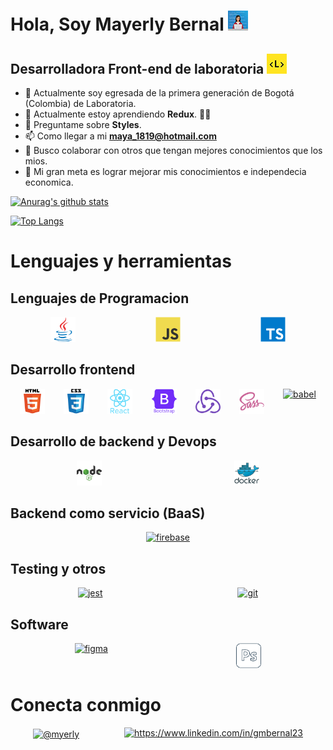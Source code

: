 # Hola, Soy Mayerly Bernal ![](/CoderWoman.jpg)

## Desarrolladora Front-end de laboratoria ![](/laboratoria.jpg)

- 🔭 Actualmente soy egresada de la primera generación de Bogotá (Colombia) de Laboratoria.
- 🌱 Actualmente estoy aprendiendo **Redux**. :ok_woman:
- 💬 Preguntame sobre **Styles**.
- 📫 Como llegar a mi  **maya_1819@hotmail.com**
- 👯 Busco colaborar con otros que tengan mejores conocimientos que los mios.
- :checkered_flag: Mi gran meta es lograr mejorar mis conocimientos e independecia economica.


[![Anurag's github stats](https://github-readme-stats.vercel.app/api?username=Gaye0523&show_icons=true&theme=dark)](https://github.com/Gaye0523/github-readme-stats)

[![Top Langs](https://github-readme-stats.vercel.app/api/top-langs/?username=Gaye0523&show_icons=true&theme=dark)](https://github.com/anuraghazra/github-readme-stats)


# Lenguajes y herramientas 

## Lenguajes de Programacion

<div style= "display:flex;
            flex-direction:row;
            flex-wrap:wrap;
            justify-content:space-around;">
<a href="https://www.java.com" target="_blank"> <img src="https://raw.githubusercontent.com/devicons/devicon/master/icons/java/java-original.svg" alt="java" width="40" height="40"/></a>
<a href="https://developer.mozilla.org/en-US/docs/Web/JavaScript" target="_blank"> <img src="https://raw.githubusercontent.com/devicons/devicon/master/icons/javascript/javascript-original.svg" alt="javascript" width="40" height="40"/> </a>
<a href="https://www.typescriptlang.org/" target="_blank"> <img src="https://raw.githubusercontent.com/devicons/devicon/master/icons/typescript/typescript-original.svg" alt="typescript" width="40" height="40"/> </a>
</div>

## Desarrollo frontend
<div style= "display:flex;
            flex-direction:row;
            flex-wrap:wrap;
            justify-content:space-around;">
<a href="https://www.w3.org/html/" target="_blank"> <img src="https://raw.githubusercontent.com/devicons/devicon/master/icons/html5/html5-original-wordmark.svg" alt="html5" width="40" height="40"/></a>
<a href="https://www.w3schools.com/css/" target="_blank"> <img src="https://raw.githubusercontent.com/devicons/devicon/master/icons/css3/css3-original-wordmark.svg" alt="css3" width="40" height="40"/></a> 
<a href="https://reactjs.org/" target="_blank"> <img src="https://raw.githubusercontent.com/devicons/devicon/master/icons/react/react-original-wordmark.svg" alt="react" width="40" height="40"/></a>
<a href="https://getbootstrap.com" target="_blank"> <img src="https://raw.githubusercontent.com/devicons/devicon/master/icons/bootstrap/bootstrap-plain-wordmark.svg" alt="bootstrap" width="40" height="40"/> </a>
<a href="https://redux.js.org" target="_blank"> <img src="https://raw.githubusercontent.com/devicons/devicon/master/icons/redux/redux-original.svg" alt="redux" width="40" height="40"/></a>
<a href="https://sass-lang.com" target="_blank"> <img src="https://raw.githubusercontent.com/devicons/devicon/master/icons/sass/sass-original.svg" alt="sass" width="40" height="40"/></a>
<a href="https://babeljs.io/" target="_blank"> <img src="https://www.vectorlogo.zone/logos/babeljs/babeljs-icon.svg" alt="babel" width="40" height="40"/></a>
</div>

## Desarrollo de backend y Devops  
<div style= "display:flex;
            flex-direction:row;
            flex-wrap:wrap;
            justify-content:space-around;">
<a href="https://nodejs.org" target="_blank"> <img src="https://raw.githubusercontent.com/devicons/devicon/master/icons/nodejs/nodejs-original-wordmark.svg" alt="nodejs" width="40" height="40"/></a>
<a href="https://www.docker.com/" target="_blank"> <img src="https://raw.githubusercontent.com/devicons/devicon/master/icons/docker/docker-original-wordmark.svg" alt="docker" width="40" height="40"/></a> 
</div>

## Backend como servicio (BaaS)
<div style= "display:flex;
            flex-direction:row;
            flex-wrap:wrap;
            justify-content:space-around;">
<a href="https://firebase.google.com/" target="_blank"> <img src="https://www.vectorlogo.zone/logos/firebase/firebase-icon.svg" alt="firebase" width="40" height="40"/> </a> 
</div>

## Testing y otros
<div style= "display:flex;
            flex-direction:row;
            flex-wrap:wrap;
            justify-content:space-around;">
<a href="https://jestjs.io" target="_blank"> <img src="https://www.vectorlogo.zone/logos/jestjsio/jestjsio-icon.svg" alt="jest" width="40" height="40"/></a>
 <a href="https://git-scm.com/" target="_blank"> <img src="https://www.vectorlogo.zone/logos/git-scm/git-scm-icon.svg" alt="git" width="40" height="40"/> </a> 
</div>

## Software
<div style= "display:flex;
            flex-direction:row;
            flex-wrap:wrap;
            justify-content:space-around;">
<a href="https://www.figma.com/" target="_blank"> <img src="https://www.vectorlogo.zone/logos/figma/figma-icon.svg" alt="figma" width="40" height="40"/> </a>
<a href="https://www.photoshop.com/en" target="_blank"> <img src="https://raw.githubusercontent.com/devicons/devicon/master/icons/photoshop/photoshop-line.svg" alt="photoshop" width="40" height="40"/> </a> 
</div>

# Conecta conmigo
<div style= "display:flex;
            flex-direction:row;
            flex-wrap:wrap;
            justify-content:space-around;">
<a href="https://twitter.com/@myerly" target="blank"><img align="center" src="https://cdn.jsdelivr.net/npm/simple-icons@3.0.1/icons/twitter.svg" alt="@myerly" height="40" width="40" margin-top="-1%" /></a>
<a href=https://www.linkedin.com/in/gmbernal23/" target="blank"><img src="https://cdn.jsdelivr.net/npm/simple-icons@3.0.1/icons/linkedin.svg" alt="https://www.linkedin.com/in/gmbernal23" height="40" width="40" /></a>
</div>
